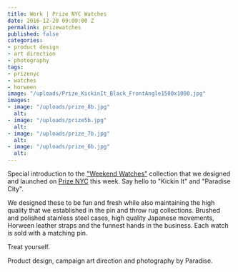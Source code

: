 ```yaml
---
title: Work | Prize NYC Watches
date: 2016-12-20 09:00:00 Z
permalink: prizewatches
published: false
categories:
- product design
- art direction
- photography
tags:
- prizenyc
- watches
- horween
image: "/uploads/Prize_KickinIt_Black_FrontAngle1500x1000.jpg"
images:
- image: "/uploads/prize_8b.jpg"
  alt: 
- image: "/uploads/prize5b.jpg"
  alt: 
- image: "/uploads/prize_7b.jpg"
  alt: 
- image: "/uploads/prize_6b.jpg"
  alt: 
---
```


Special introduction to the ["Weekend Watches"](https://prizenyc.com/collections/watches) collection that we designed and launched on [Prize NYC](http://prizenyc.com) this week. Say hello to "Kickin It" and "Paradise City".

We designed these to be fun and fresh while also maintaining the high quality that we established in the pin and throw rug collections. Brushed and polished stainless steel cases, high quality Japanese movements, Horween leather straps and the funnest hands in the business. Each watch is sold with a matching pin. 

Treat yourself.

Product design, campaign art direction and photography by Paradise.